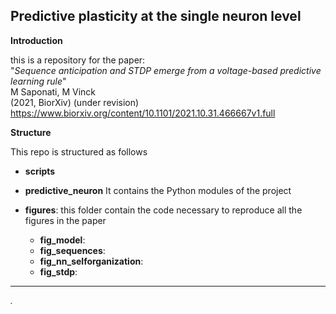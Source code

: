 ## Predictive plasticity at the single neuron level

**Introduction**

this is a repository for the paper:
<br/>"*Sequence anticipation and STDP emerge from a voltage-based predictive learning rule*"<br/>
M Saponati, M Vinck<br/>
(2021, BiorXiv) (under revision)<br/>
https://www.biorxiv.org/content/10.1101/2021.10.31.466667v1.full

**Structure**

This repo is structured as follows

+ **scripts**

+ **predictive_neuron**
It contains the Python modules of the project

+ **figures**: 
this folder contain the code necessary to reproduce all the figures in the paper

  + **fig_model**:
  + **fig_sequences**:
  + **fig_nn_selforganization**:
  + **fig_stdp**:

---

_._

